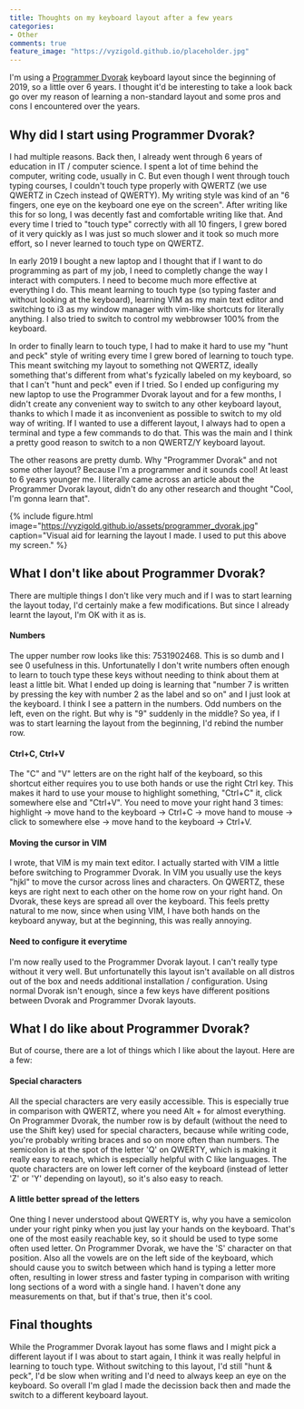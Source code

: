```yaml
---
title: Thoughts on my keyboard layout after a few years
categories:
- Other
comments: true
feature_image: "https://vyzigold.github.io/placeholder.jpg"
---
```


I'm using a [Programmer Dvorak](https://www.kaufmann.no/roland/dvorak/) keyboard layout since the beginning of 2019, so a little over 6 years. I thought it'd be interesting to take a look back go over my reason of learning a non-standard layout and some pros and cons I encountered over the years.

## Why did I start using Programmer Dvorak?

I had multiple reasons. Back then, I already went through 6 years of education in IT / computer science. I spent a lot of time behind the computer, writing code, usually in C. But even though I went through touch typing courses, I couldn't touch type properly with QWERTZ (we use QWERTZ in Czech instead of QWERTY). My writing style was kind of an "6 fingers, one eye on the keyboard one eye on the screen". After writing like this for so long, I was decently fast and comfortable writing like that. And every time I tried to "touch type" correctly with all 10 fingers, I grew bored of it very quickly as I was just so much slower and it took so much more effort, so I never learned to touch type on QWERTZ.

In early 2019 I bought a new laptop and I thought that if I want to do programming as part of my job, I need to completly change the way I interact with computers. I need to become much more effective at everything I do. This meant learning to touch type (so typing faster and without looking at the keyboard), learning VIM as my main text editor and switching to i3 as my window manager with vim-like shortcuts for literally anything. I also tried to switch to control my webbrowser 100% from the keyboard.

In order to finally learn to touch type, I had to make it hard to use my "hunt and peck" style of writing every time I grew bored of learning to touch type. This meant switching my layout to something not QWERTZ, ideally something that's different from what's fyzically labeled on my keyboard, so that I can't "hunt and peck" even if I tried. So I ended up configuring my new laptop to use the Programmer Dvorak layout and for a few months, I didn't create any convenient way to switch to any other keyboard layout, thanks to which I made it as inconvenient as possible to switch to my old way of writing. If I wanted to use a different layout, I always had to open a terminal and type a few commands to do that. This was the main and I think a pretty good reason to switch to a non QWERTZ/Y keyboard layout.

The other reasons are pretty dumb. Why "Programmer Dvorak" and not some other layout? Because I'm a programmer and it sounds cool! At least to 6 years younger me. I literally came across an article about the Programmer Dvorak layout, didn't do any other research and thought "Cool, I'm gonna learn that".

{% include figure.html image="https://vyzigold.github.io/assets/programmer_dvorak.jpg" caption="Visual aid for learning the layout I made. I used to put this above my screen." %}

## What I don't like about Programmer Dvorak?

There are multiple things I don't like very much and if I was to start learning the layout today, I'd certainly make a few modifications. But since I already learnt the layout, I'm OK with it as is.

#### Numbers
The upper number row looks like this: 7531902468. This is so dumb and I see 0 usefulness in this. Unfortunatelly I don't write numbers often enough to learn to touch type these keys without needing to think about them at least a little bit. What I ended up doing is learning that "number 7 is written by pressing the key with number 2 as the label and so on" and I just look at the keyboard. I think I see a pattern in the numbers. Odd numbers on the left, even on the right. But why is "9" suddenly in the middle? So yea, if I was to start learning the layout from the beginning, I'd rebind the number row.

#### Ctrl+C, Ctrl+V
The "C" and "V" letters are on the right half of the keyboard, so this shortcut either requires you to use both hands or use the right Ctrl key. This makes it hard to use your mouse to highlight something, "Ctrl+C" it, click somewhere else and "Ctrl+V". You need to move your right hand 3 times: highlight -> move hand to the keyboard -> Ctrl+C -> move hand to mouse -> click to somewhere else -> move hand to the keyboard -> Ctrl+V.

#### Moving the cursor in VIM
I wrote, that VIM is my main text editor. I actually started with VIM a little before switching to Programmer Dvorak. In VIM you usually use the keys "hjkl" to move the cursor across lines and characters. On QWERTZ, these keys are right next to each other on the home row on your right hand. On Dvorak, these keys are spread all over the keyboard. This feels pretty natural to me now, since when using VIM, I have both hands on the keyboard anyway, but at the beginning, this was really annoying.

#### Need to configure it everytime
I'm now really used to the Programmer Dvorak layout. I can't really type without it very well. But unfortunatelly this layout isn't available on all distros out of the box and needs additional installation / configuration. Using normal Dvorak isn't enough, since a few keys have different positions between Dvorak and Programmer Dvorak layouts.

## What I do like about Programmer Dvorak?

But of course, there are a lot of things which I like about the layout. Here are a few:

#### Special characters
All the special characters are very easily accessible. This is especially true in comparison with QWERTZ, where you need Alt + <something> for almost everything. On Programmer Dvorak, the number row is by default (without the need to use the Shift key) used for special characters, because while writing code, you're probably writing braces and so on more often than numbers. The semicolon is at the spot of the letter 'Q' on QWERTY, which is making it really easy to reach, which is especially helpful with C like languages. The quote characters are on lower left corner of the keyboard (instead of letter 'Z' or 'Y' depending on layout), so it's also easy to reach.

#### A little better spread of the letters
One thing I never understood about QWERTY is, why you have a semicolon under your right pinky when you just lay your hands on the keyboard. That's one of the most easily reachable key, so it should be used to type some often used letter. On Programmer Dvorak, we have the 'S' character on that position. Also all the vowels are on the left side of the keyboard, which should cause you to switch between which hand is typing a letter more often, resulting in lower stress and faster typing in comparison with writing long sections of a word with a single hand. I haven't done any measurements on that, but if that's true, then it's cool.

## Final thoughts
While the Programmer Dvorak layout has some flaws and I might pick a different layout if I was about to start again, I think it was really helpful in learning to touch type. Without switching to this layout, I'd still "hunt & peck", I'd be slow when writing and I'd need to always keep an eye on the keyboard. So overall I'm glad I made the decission back then and made the switch to a different keyboard layout.
